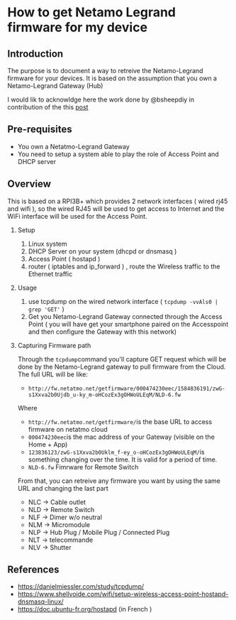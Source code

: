 # How to get Netamo Legrand firmware for my device

## Introduction

The purpose is to document a way to retreive the Netamo-Legrand firmware for your devices. It is based on the assumption that you own a Netamo-Legrand Gateway (Hub)

I would lik to acknowldge here the work done by @bsheepdiy in contribution of the this [post](
https://github.com/dresden-elektronik/deconz-rest-plugin/issues/883#issuecomment-593098964)

## Pre-requisites

* You own a Netatmo-Legrand Gateway
* You need to setup a system able to play the role of Access Point and DHCP server


## Overview

This is based on a RPI3B+ which provides 2 network interfaces ( wired rj45 and wifi ), so the wired RJ45 will be used to get access to Internet and the WiFi interface will be used for the Access Point.

1. Setup
   1. Linux system
   1. DHCP Server on your system (dhcpd or dnsmasq )
   1. Access Point ( hostapd )
   1. router ( iptables and ip_forward ) , route the Wireless traffic to the Ethernet traffic

1. Usage
   1. use tcpdump on the wired network interface ( `tcpdump -vvAls0 | grep 'GET'` )
   1. Get you Netamo-Legrand Gateway connected through the Access Point ( you will have get your smartphone paired on the Accesspoint and then configure the Gateway with this network)

1. Capturing Firmware path

   Through the `tcpdump`command you'll capture GET request which will be done by the Netamo-Legrand gateway to pull firmware from the Cloud.
The full URL will be like:

    * `http://fw.netatmo.net/getfirmware/000474230eec/1584836191/zwG-s1Xxva2b0Ujdb_u-ky_m-oHCozEx3gOHWoULEqM/NLD-6.fw`

    Where
    * `http://fw.netatmo.net/getfirmware/`is the base URL to access firmware on netatmo cloud
    * `000474230eec`is the mac address of your Gateway (visible on the Home + App)
    * `123836123/zwG-s1Xxva2b0Uklm_f-ey_o-oHCozEx3gOHWoULEqM/`is something changing over the time. It is valid for a period of time.
    * `NLD-6.fw` Fimrware for Remote Switch

    From that, you can retreive any firmware you want by using the same URL and changing the last part

    * NLC -> Cable outlet
    * NLD -> Remote Switch
    * NLF -> Dimer w/o neutral
    * NLM -> Micromodule
    * NLP -> Hub Plug / Mobile Plug / Connected Plug
    * NLT -> telecommande
    * NLV -> Shutter

## References

* https://danielmiessler.com/study/tcpdump/
* https://www.shellvoide.com/wifi/setup-wireless-access-point-hostapd-dnsmasq-linux/
* https://doc.ubuntu-fr.org/hostapd (in French )
